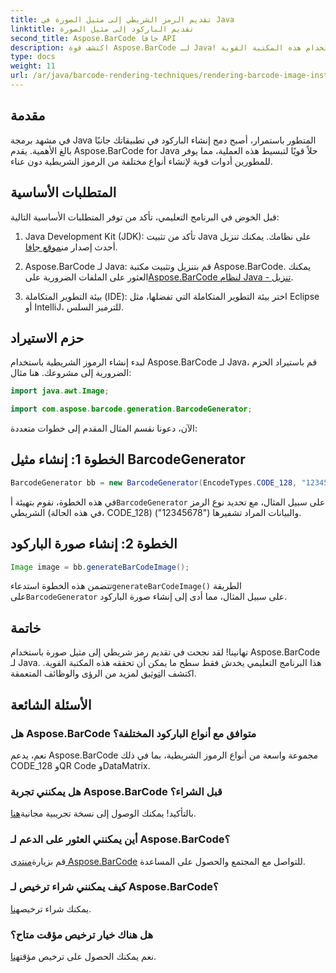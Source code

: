 ```yaml
---
title: تقديم الرمز الشريطي إلى مثيل الصورة في Java
linktitle: تقديم الباركود إلى مثيل الصورة
second_title: Aspose.BarCode جافا API
description: اكتشف قوة Aspose.BarCode لـ Java! يمكنك بسهولة إنشاء رموز شريطية بأنواع مختلفة باستخدام هذه المكتبة القوية.
type: docs
weight: 11
url: /ar/java/barcode-rendering-techniques/rendering-barcode-image-instance/
---
```


## مقدمة

في مشهد برمجة Java المتطور باستمرار، أصبح دمج إنشاء الباركود في تطبيقاتك جانبًا بالغ الأهمية. يقدم Aspose.BarCode for Java حلاً قويًا لتبسيط هذه العملية، مما يوفر للمطورين أدوات قوية لإنشاء أنواع مختلفة من الرموز الشريطية دون عناء.

## المتطلبات الأساسية

قبل الخوض في البرنامج التعليمي، تأكد من توفر المتطلبات الأساسية التالية:

1.  Java Development Kit (JDK): تأكد من تثبيت Java على نظامك. يمكنك تنزيل أحدث إصدار من[موقع جافا](https://www.oracle.com/java/technologies/javase-downloads.html).

2.  Aspose.BarCode لـ Java: قم بتنزيل وتثبيت مكتبة Aspose.BarCode. يمكنك العثور على الملفات الضرورية على[Aspose.BarCode لنظام Java - تنزيل](https://releases.aspose.com/barcode/java/).

3. بيئة التطوير المتكاملة (IDE): اختر بيئة التطوير المتكاملة التي تفضلها، مثل Eclipse أو IntelliJ، للترميز السلس.

## حزم الاستيراد

لبدء إنشاء الرموز الشريطية باستخدام Aspose.BarCode لـ Java، قم باستيراد الحزم الضرورية إلى مشروعك. هنا مثال:

```java
import java.awt.Image;

import com.aspose.barcode.generation.BarcodeGenerator;
```

الآن، دعونا نقسم المثال المقدم إلى خطوات متعددة:

## الخطوة 1: إنشاء مثيل BarcodeGenerator

```java
BarcodeGenerator bb = new BarcodeGenerator(EncodeTypes.CODE_128, "12345678");
```

 في هذه الخطوة، نقوم بتهيئة أ`BarcodeGenerator` على سبيل المثال، مع تحديد نوع الرمز الشريطي (في هذه الحالة، CODE_128) والبيانات المراد تشفيرها ("12345678").

## الخطوة 2: إنشاء صورة الباركود

```java
Image image = bb.generateBarCodeImage();
```

 تتضمن هذه الخطوة استدعاء`generateBarCodeImage()` الطريقة على`BarcodeGenerator` على سبيل المثال، مما أدى إلى إنشاء صورة الباركود.

## خاتمة

 تهانينا! لقد نجحت في تقديم رمز شريطي إلى مثيل صورة باستخدام Aspose.BarCode لـ Java. هذا البرنامج التعليمي يخدش فقط سطح ما يمكن أن تحققه هذه المكتبة القوية. اكتشف ال[توثيق](https://reference.aspose.com/barcode/java/) لمزيد من الرؤى والوظائف المتعمقة.

## الأسئلة الشائعة

### هل Aspose.BarCode متوافق مع أنواع الباركود المختلفة؟
نعم، يدعم Aspose.BarCode مجموعة واسعة من أنواع الرموز الشريطية، بما في ذلك CODE_128 وQR Code وDataMatrix.

### هل يمكنني تجربة Aspose.BarCode قبل الشراء؟
 بالتأكيد! يمكنك الوصول إلى نسخة تجريبية مجانية[هنا](https://releases.aspose.com/).

### أين يمكنني العثور على الدعم لـ Aspose.BarCode؟
 قم بزيارة[منتدى Aspose.BarCode](https://forum.aspose.com/c/barcode/13) للتواصل مع المجتمع والحصول على المساعدة.

### كيف يمكنني شراء ترخيص لـ Aspose.BarCode؟
 يمكنك شراء ترخيص[هنا](https://purchase.aspose.com/buy).

### هل هناك خيار ترخيص مؤقت متاح؟
 نعم يمكنك الحصول على ترخيص مؤقت[هنا](https://purchase.aspose.com/temporary-license/).

